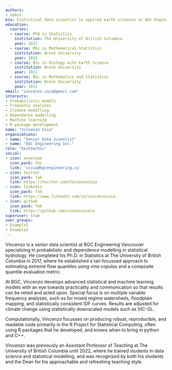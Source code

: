 ```yaml
---
authors:
- admin
bio: Statistical data scientist in applied earth sciences at BGC Engineering Inc. 
education:
  courses:
  - course: PhD in Statistics
    institution: The University of British Columbia
    year: 2017
  - course: MSc in Mathematical Statistics
    institution: Brock University
    year: 2012
  - course: BSc in Biology with Earth Science
    institution: Brock University
    year: 2011
  - course: BSc in Mathematics and Statistics
    institution: Brock University
    year: 2011
email: "vincenzo.coia@gmail.com"
interests:
- Probabilistic models
- Frequency analyses
- Climate modelling
- Dependence modelling
- Machine learning
- R package development
name: "Vincenzo Coia"
organizations:
- name: "Senior Data Scientist"
- name: "BGC Engineering Inc."
role: "he/him/his"
social:
- icon: envelope
  icon_pack: fas
  link: 'vcoia@bgcengineering.ca'
- icon: twitter
  icon_pack: fab
  link: https://twitter.com/VincenzoCoia
- icon: linkedin
  icon_pack: fab
  link: https://www.linkedin.com/in/vincenzocoia
- icon: github
  icon_pack: fab
  link: https://github.com/vincenzocoia
superuser: true
user_groups:
- Example1
- Example2
---
```


Vincenzo is a senior data scientist at BGC Engineering Vancouver specializing in probabilistic and dependence modelling in statistical hydrology. He completed his Ph.D. in Statistics at The University of British Columbia in 2017, where he established a tail-focussed approach to estimating extreme flow quantiles using vine copulas and a composite quantile evaluation metric. 

At BGC, Vincenzo develops advanced statistical and machine learning models with an eye towards practicality and communication so that results can be relied and acted upon. Special focus is on multiple variable frequency analyses, such as for mixed regime watersheds, floodplain mapping, and statistically consistent IDF curves. Results are adjusted for climate change using statistically downscaled models such as VIC-GL. 

Computationally, Vincenzo focusses on producing robust, reproducible, and readable code primarily in the R Project for Statistical Computing, often using R packages that he developed, and knows when to bring in python and C++. 

Vincenzo was previously an Assistant Professor of Teaching at The University of British Columbia until 2022, where he trained students in data science and statistical modelling, and was recognized by both his students and the Dean for his approachable and refreshing teaching style.